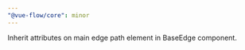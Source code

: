 ```yaml
---
"@vue-flow/core": minor
---
```


Inherit attributes on main edge path element in BaseEdge component.
